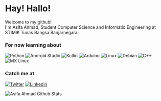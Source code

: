 <h1>Hay! Hallo!</h1>


<p>Welcome to my github! </br> I'm Asifa Ahmad, Student Computer Science and Informatic Engineering at STIMIK Tunas Bangsa Banjarnegara.</p>
<h3>For now learning about</h3>
<p>
  
 ![Python](https://img.shields.io/badge/python-3670A0?style=for-the-badge&logo=python&logoColor=ffdd54) 
 ![Android Studio](https://img.shields.io/badge/Android%20Studio-3DDC84.svg?style=for-the-badge&logo=android-studio&logoColor=white)
 ![Kotlin](https://img.shields.io/badge/kotlin-%230095D5.svg?style=for-the-badge&logo=kotlin&logoColor=white)
 ![Arduino](https://img.shields.io/badge/-Arduino-00979D?style=for-the-badge&logo=Arduino&logoColor=white)
 ![Linux](https://img.shields.io/badge/Linux-FCC624?style=for-the-badge&logo=linux&logoColor=black)
 ![Debian](https://img.shields.io/badge/Debian-D70A53?style=for-the-badge&logo=debian&logoColor=white)
 ![C++](https://img.shields.io/badge/c++-%2300599C.svg?style=for-the-badge&logo=c%2B%2B&logoColor=white)
 ![MX Linux](https://img.shields.io/badge/-MX%20Linux-%23000000?style=for-the-badge&logo=MXlinux&logoColor=white)
  
</p>

<h3>Catch me at</h3>
<p></a> <a href="https://twitter.com/asifaahmad" target="_blank"><img alt="Twitter" src="https://img.shields.io/badge/twitter-%231DA1F2.svg?&style=for-the-badge&logo=twitter&logoColor=white" /></a> <a href="https://www.linkedin.com/in/asifaahmad" target="_blank"><img alt="LinkedIn" src="https://img.shields.io/badge/linkedin-%230077B5.svg?&style=for-the-badge&logo=linkedin&logoColor=white" /></a>
</p>
<img align="left" alt="Asifa Ahmad Github Stats" src="https://github-readme-stats.vercel.app/api?username=Lushiva&show_icons=true&theme=synthwave&hide_border=true" />
